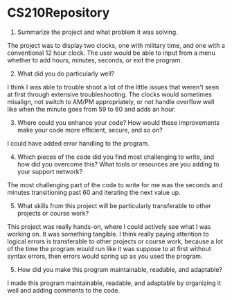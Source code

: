 # CS210Repository

1. Summarize the project and what problem it was solving.

The project was to display two clocks, one with military time, and one with a conventional 12 hour clock. The user would be able to input from a menu whether to add hours, minutes, seconds, or exit the program. 

2. What did you do particularly well?

I think I was able to trouble shoot a lot of the little issues that weren't seen at first through extensive troubleshooting. The clocks would sometimes misalign, not switch to AM/PM appropriately, or not handle overflow well like when the minute goes from 59 to 60 and adds an hour. 

3. Where could you enhance your code? How would these improvements make your code more efficient, secure, and so on?

I could have added error handling to the program. 
   
4. Which pieces of the code did you find most challenging to write, and how did you overcome this? What tools or resources are you adding to your support network?

The most challenging part of the code to write for me was the seconds and minutes transitioning past 60 and iterating the next value up. 

5. What skills from this project will be particularly transferable to other projects or course work?

This project was really hands-on, where I could actively see what I was working on. It was something tangible. I think really paying attention to logical errors is transferable to other projects or course work, because a lot of the time the program would run like it was suppose to at first without syntax errors, then errors would spring up as you used the program. 

5. How did you make this program maintainable, readable, and adaptable?

I made this program maintainable, readable, and adaptable by organizing it well and adding comments to the code. 
